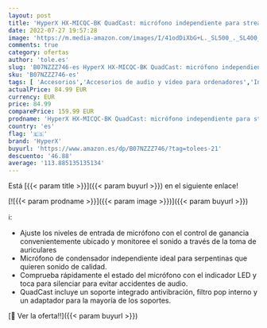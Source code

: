 ```yaml
---
layout: post
title: 'HyperX HX-MICQC-BK QuadCast: micrófono independiente para streamers  creadores de contenido y jugadores PC  PS4  PS5 y Mac  negro  talla única'
date: 2022-07-27 19:57:28
image: 'https://m.media-amazon.com/images/I/41odDiXbG+L._SL500_._SL400_.jpg'
comments: true
category: ofertas
author: 'tole.es'
slug: 'B07NZZZ746-es HyperX HX-MICQC-BK QuadCast: micrófono independiente para...'
sku: 'B07NZZZ746-es'
tags: [ 'Accesorios','Accesorios de audio y vídeo para ordenadores','Informática','Micrófonos para informática','hyperx','ps4','ps5','🇪🇸', ]
actualPrice: 84.99 EUR
currency: EUR
price: 84.99
comparePrice: 159.99 EUR
prodname: 'HyperX HX-MICQC-BK QuadCast: micrófono independiente para streamers  creadores de contenido y jugadores PC  PS4  PS5 y Mac  negro  talla única'
country: 'es'
flag: '🇪🇸'
brand: 'HyperX'
buyurl: 'https://www.amazon.es/dp/B07NZZZ746/?tag=tolees-21'
descuento: '46.88'
average: '113.885135135134'
---
```


Está [{{< param title >}}]({{< param buyurl >}}) en el siguiente enlace!

[![{{< param prodname >}}]({{< param image >}})]({{< param buyurl >}})

ℹ️:

- Ajuste los niveles de entrada de micrófono con el control de ganancia convenientemente ubicado y monitoree el sonido a través de la toma de auriculares
- Micrófono de condensador independiente ideal para serpentinas que quieren sonido de calidad.
- Comprueba rápidamente el estado del micrófono con el indicador LED y toca para silenciar para evitar accidentes de audio.
- QuadCast incluye un soporte integrado antivibración, filtro pop interno y un adaptador para la mayoría de los soportes.

[🛒 Ver la oferta!!]({{< param buyurl >}})
